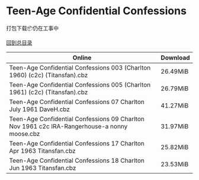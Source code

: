 # Teen-Age Confidential Confessions

打包下载📦仍在工事中

[回到总目录](/Catalogs.md)







Online | Download
--- | ---
Teen-Age Confidential Confessions 003 (Charlton 1960) (c2c) (Titansfan).cbz | 26.49MiB
Teen-Age Confidential Confessions 005 (Charlton 1961) (c2c) (Titansfan).cbz | 26.79MiB
Teen-Age Confidential Confessions 07 Charlton July 1961 DaveH.cbz | 41.27MiB
Teen-Age Confidential Confessions 09 Charlton Nov 1961 c2c IRA-Rangerhouse-a nonny moose.cbz | 31.97MiB
Teen-Age Confidential Confessions 17 Charlton Apr 1963 Titansfan.cbz | 25.82MiB
Teen-Age Confidential Confessions 18 Charlton Jun 1963 Titansfan.cbz | 23.53MiB